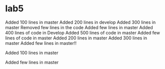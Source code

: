 # lab5
Added 100 lines in master
Added 200 lines in develop
Added 300 lines in master
Removed few lines in the code
Added few lines in master
Added 400 lines of code in Develop
Added 500 lines of code in master
Added few lines of code in master
Added 200 lines in master
Added 300 lines in master
Added few lines in master!!


Added 100 lines in master


Added few lines in master
